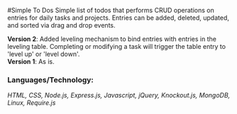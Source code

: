 #Simple To Dos
Simple list of todos that performs CRUD operations on entries for daily tasks and projects. Entries can be added, deleted, updated, and sorted via drag and drop events.

**Version 2**: Added leveling mechanism to bind entries with entries in the leveling table. Completing or modifying a task will trigger the table entry to 'level up' or 'level down'.<br/>
**Version 1**: As is.

### Languages/Technology:
*HTML, CSS, Node.js, Express.js, Javascript, jQuery, Knockout.js, MongoDB, Linux, Require.js*
